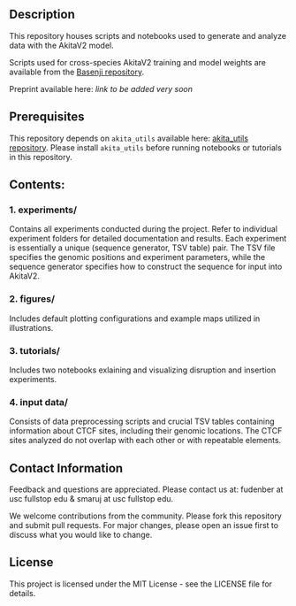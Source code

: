 ## Description

This repository houses scripts and notebooks used to generate and analyze data with the AkitaV2 model.

Scripts used for cross-species AkitaV2 training and model weights are available from the [Basenji repository](https://github.com/calico/basenji/tree/master/manuscripts/akita/v2).

Preprint available here: *link to be added very soon*

## Prerequisites

This repository depends on `akita_utils` available here: [akita_utils repository](https://github.com/Fudenberg-Research-Group/akita_utils).
Please install `akita_utils` before running notebooks or tutorials in this repository. 

## Contents:

### 1. experiments/
Contains all experiments conducted during the project. Refer to individual experiment folders for detailed documentation and results. Each experiment is essentially a unique (sequence generator, TSV table) pair. The TSV file specifies the genomic positions and experiment parameters, while the sequence generator specifies how to construct the sequence for input into AkitaV2.

### 2. figures/
Includes default plotting configurations and example maps utilized in illustrations.

### 3. tutorials/
Includes two notebooks exlaining and visualizing disruption and insertion experiments.

### 4. input data/
Consists of data preprocessing scripts and crucial TSV tables containing information about CTCF sites, including their genomic locations. The CTCF sites analyzed do not overlap with each other or with repeatable elements.

## Contact Information

Feedback and questions are appreciated. Please contact us at: fudenber at usc fullstop edu & smaruj at usc fullstop edu.

We welcome contributions from the community. Please fork this repository and submit pull requests. For major changes, please open an issue first to discuss what you would like to change.

## License

This project is licensed under the MIT License - see the LICENSE file for details.
